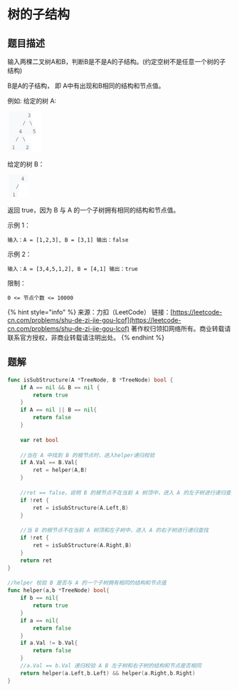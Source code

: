 # 树的子结构

## 题目描述

输入两棵二叉树A和B，判断B是不是A的子结构。\(约定空树不是任意一个树的子结构\)

B是A的子结构， 即 A中有出现和B相同的结构和节点值。

例如: 给定的树 A:

![](../../../.gitbook/assets/image%20%2828%29.png)

给定的树 B：

![](../../../.gitbook/assets/image%20%2829%29.png)

返回 true，因为 B 与 A 的一个子树拥有相同的结构和节点值。

示例 1：

```text
输入：A = [1,2,3], B = [3,1] 输出：false 
```

示例 2：

```text
输入：A = [3,4,5,1,2], B = [4,1] 输出：true
```

限制：

`0 <= 节点个数 <= 10000`

{% hint style="info" %}
来源：力扣（LeetCode） 链接：[https://leetcode-cn.com/problems/shu-de-zi-jie-gou-lcof](https://leetcode-cn.com/problems/shu-de-zi-jie-gou-lcof) 著作权归领扣网络所有。商业转载请联系官方授权，非商业转载请注明出处。
{% endhint %}

## 题解

```go
func isSubStructure(A *TreeNode, B *TreeNode) bool {
    if A == nil && B == nil {
        return true
    }
    if A == nil || B == nil{
        return false
    }

    var ret bool

    //当在 A 中找到 B 的根节点时，进入helper递归校验
    if A.Val == B.Val{
        ret = helper(A,B)
    }

    //ret == false，说明 B 的根节点不在当前 A 树顶中，进入 A 的左子树进行递归查找
    if !ret {
        ret = isSubStructure(A.Left,B)
    }

    //当 B 的根节点不在当前 A 树顶和左子树中，进入 A 的右子树进行递归查找
    if !ret {
        ret = isSubStructure(A.Right,B)
    }
    return ret
}

//helper 校验 B 是否与 A 的一个子树拥有相同的结构和节点值
func helper(a,b *TreeNode) bool{
    if b == nil{
        return true
    }
    if a == nil{
        return false
    }
    if a.Val != b.Val{
        return false
    }
    //a.Val == b.Val 递归校验 A B 左子树和右子树的结构和节点是否相同
    return helper(a.Left,b.Left) && helper(a.Right,b.Right)
}
```

